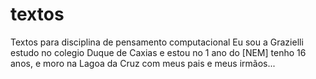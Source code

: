 # textos
Textos para disciplina de pensamento computacional
Eu sou a Grazielli estudo no colegio Duque de Caxias e estou no 1 ano do [NEM] tenho 16 anos, e moro na Lagoa da Cruz com meus pais e meus irmãos...
